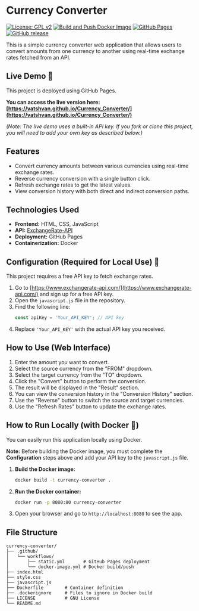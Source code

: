 # Currency Converter

[![License: GPL v2](https://img.shields.io/badge/License-GPLv2-blue.svg)](https://www.gnu.org/licenses/old-licenses/gpl-2.0.en.html)
[![Build and Push Docker Image](https://github.com/VatshVan/Currency_Converter/actions/workflows/docker-image.yml/badge.svg)](https://github.com/VatshVan/Currency_Converter/actions/workflows/docker-image.yml)
[![GitHub Pages](https://img.shields.io/github/deployments/VatshVan/Currency_Converter/github-pages?label=GitHub%20Pages)](https://vatshvan.github.io/Currency_Converter/)
[![GitHub release](https://img.shields.io/github/v/release/VatshVan/Currency_Converter.svg)](https://github.com/VatshVan/Currency_Converter/releases)

This is a simple currency converter web application that allows users to convert amounts from one currency to another using real-time exchange rates fetched from an API.

## Live Demo 🚀

This project is deployed using GitHub Pages.

**You can access the live version here: [https://vatshvan.github.io/Currency_Converter/](https://vatshvan.github.io/Currency_Converter/)**

*(Note: The live demo uses a built-in API key. If you fork or clone this project, you will need to add your own key as described below.)*

## Features

- Convert currency amounts between various currencies using real-time exchange rates.
- Reverse currency conversion with a single button click.
- Refresh exchange rates to get the latest values.
- View conversion history with both direct and indirect conversion paths.

## Technologies Used

- **Frontend:** HTML, CSS, JavaScript
- **API:** [ExchangeRate-API](https://www.exchangerate-api.com/)
- **Deployment:** GitHub Pages
- **Containerization:** Docker

## Configuration (Required for Local Use) 🔑

This project requires a free API key to fetch exchange rates.

1.  Go to [https://www.exchangerate-api.com/](https://www.exchangerate-api.com/) and sign up for a free API key.
2.  Open the `javascript.js` file in the repository.
3.  Find the following line:
    ```javascript
    const apiKey = 'Your_API_KEY'; // API key
    ```
4.  Replace `'Your_API_KEY'` with the actual API key you received.

## How to Use (Web Interface)

1.  Enter the amount you want to convert.
2.  Select the source currency from the "FROM" dropdown.
3.  Select the target currency from the "TO" dropdown.
4.  Click the "Convert" button to perform the conversion.
5.  The result will be displayed in the "Result" section.
6.  You can view the conversion history in the "Conversion History" section.
7.  Use the "Reverse" button to switch the source and target currencies.
8.  Use the "Refresh Rates" button to update the exchange rates.

## How to Run Locally (with Docker 🐳)

You can easily run this application locally using Docker.

**Note:** Before building the Docker image, you must complete the **Configuration** steps above and add your API key to the `javascript.js` file.

1.  **Build the Docker image:**
    ```bash
    docker build -t currency-converter .
    ```

2.  **Run the Docker container:**
    ```bash
    docker run -p 8080:80 currency-converter
    ```

3.  Open your browser and go to `http://localhost:8080` to see the app.

## File Structure

```plaintext
currency-converter/
├── .github/
│   └── workflows/
│       ├── static.yml       # GitHub Pages deployment
│       └── docker-image.yml # Docker build/push
├── index.html
├── style.css
├── javascript.js
├── Dockerfile        # Container definition
├── .dockerignore     # Files to ignore in Docker build
├── LICENSE           # GNU License
└── README.md
